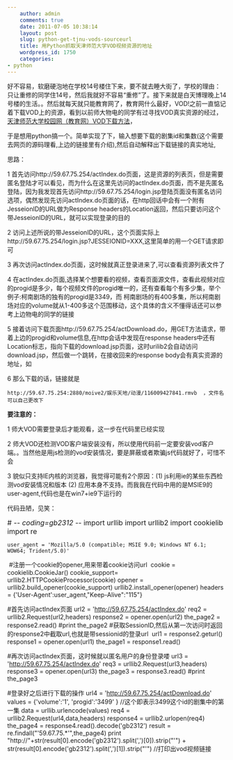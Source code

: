 ```yaml
---
    author: admin
    comments: true
    date: 2011-07-05 10:38:14
    layout: post
    slug: python-get-tjnu-vods-sourceurl
    title: 用Python抓取天津师范大学VOD视频资源的地址
    wordpress_id: 1750
    categories:
- python
---
```


好不容易，软磨硬泡地在学校14号楼住下来，要不就去睡大街了，学校的理由：只让重修的同学住14号，然后我就好不容易“重修”了。接下来就是白天博理晚上14号楼的生活。。然后就每天就只能教育网了，教育网什么最好，VOD!之前一直惦记着下载VOD上的资源，看到以前师大物电的同学有过寻找VOD真实资源的经过，[天津师范大学校园网（教育网）VOD下载方法](http://www.liboxia.com/archives/651)，

于是想用python搞一个。简单实现了下，输入想要下载的剧集id和集数(这个需要去网页的源码理看,上边的链接里有介绍),然后自动解释出下载链接的真实地址,

思路：

1 首先访问http://59.67.75.254/actIndex.do页面，这是资源的列表页，但是需要匿名登陆才可以看见，而为什么在这里先访问的actIndex.do页面，而不是先匿名登陆，因为我发现首先访问http://59.67.75.254/login.jsp登陆页面没有匿名访问选项，偶然发现先访问actIndex.do页面的话，在http回话中会有一个附有JesseionID的URL做为Response headers的Location返回，然后只要访问这个带JesseionID的URL，就可以实现登录的目的  

2 访问上述所说的带JesseionID的URL，这个页面实际上http://59.67.75.254/login.jsp?JESSEIONID=XXX,这里简单的用一个GET请求即可

3 再次访问actIndex.do页面，这时候就真正登录进来了,可以查看资源列表文件了

4 在actIndex.do页面,选择某个想要看的视频，查看页面源文件，查看此视频对应的progid是多少，每个视频文件的progid唯一的，还有查看每个有多少集，举个例子:柯南剧场的独有的progid是3349，而 柯南剧场的有400多集，所以柯南剧场对应的volume就从1-400多这个范围移动，这个具体的含义不懂得话还可以参考上边物电的同学的链接

5 接着访问下载页面http://59.67.75.254/actDownload.do，用GET方法请求，带着上边的progid和volume信息,在http会话中发现在response headers中还有Location标志，指向下载的download.jsp页面，这时urilib2会自动访问download.jsp，然后做一个跳转，在接收回来的response body会有真实资源的地址，如

<html><head><title>下载</title><script language ="javascript" src ="./js/vod.js"></script><script language=javascript> DownLoadPath('59.67.75.254:2880','/moive2/娱乐天地/动漫/116009427841.rmvb','3499','RMVB','名侦探柯南');</script></head></html>  

6 那么下载的话，链接就是  

    http://59.67.75.254:2880/moive2/娱乐天地/动漫/116009427841.rmvb  ，文件名可以自己更改下

**要注意的：**

1 师大VOD需要登录后才能观看，这一步在代码里已经实现

2 师大VOD还检测VOD客户端安装没有，所以使用代码前一定要安装vod客户端。。当然他是用js检测的vod安装情况，要是屏蔽或者欺骗js代码就好了，可惜不会

3 貌似只支持IE内核的浏览器，我觉得可能有2个原因：(1) js利用ie的某些东西检测vod安装情况和版本 (2) 应用本身不支持。而我我在代码中用的是MSIE9的user-agent,代码也是在win7+ie9下运行的

代码丑陋，见笑：

<span style="font-size: medium;"># -*- coding=gb2312 -*-
    import urllib
    import urllib2
    import cookielib
    import re

    user_agent = 'Mozilla/5.0 (compatible; MSIE 9.0; Windows NT 6.1; WOW64; Trident/5.0)'
 #注册一个cookie的opener,用来带着cookie访问url
 cookie = cookielib.CookieJar()
    cookie_support= urllib2.HTTPCookieProcessor(cookie)
    opener = urllib2.build_opener(cookie_support)
    urllib2.install_opener(opener)
    headers = {'User-Agent':user_agent,"Keep-Alive":"115"}

#首先访问actIndex页面
    url2 = 'http://59.67.75.254/actIndex.do'
    req2 = urllib2.Request(url2,headers)
    response2 = opener.open(url2)
    the_page2 = response2.read()
#print the_page2
#获取SessionID,然后从第一次访问时返回的response2中截取url,也就是带sessionid的登录url 
    url1 = response2.geturl()
    response1 = opener.open(url1) the_page1 = response1.read()

#再次访问actIndex页面，这时候就以匿名用户的身份登录喽
    url3 = 'http://59.67.75.254/actIndex.do'
    req3 = urllib2.Request(url3,headers)
    response3 = opener.open(url3)
    the_page3 = response3.read()
#print the_page3

#登录好之后进行下载的操作
    url4 = 'http://59.67.75.254/actDownload.do'
    values = {'volume':'1',
'progid':'3499'
}  //这个即表示3499这个id的剧集中的第一集
    data = urllib.urlencode(values)
    req4 = urllib2.Request(url4,data,headers)
    response4 = urllib2.urlopen(req4)
    the_page4 = response4.read().decode('gb2312')
    result = re.findall("'59.67.75.*'",the_page4)
    print "http://"+str(result[0].encode('gb2312').split(',')[0]).strip("'") + str(result[0].encode('gb2312').split(',')[1]).strip("'")
//打印出vod视频链接</span>

